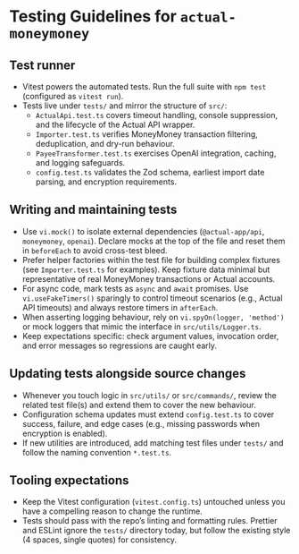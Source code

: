 # Testing Guidelines for `actual-moneymoney`

## Test runner

- Vitest powers the automated tests. Run the full suite with `npm test` (configured as `vitest run`).
- Tests live under `tests/` and mirror the structure of `src/`:
  - `ActualApi.test.ts` covers timeout handling, console suppression, and the lifecycle of the Actual API wrapper.
  - `Importer.test.ts` verifies MoneyMoney transaction filtering, deduplication, and dry-run behaviour.
  - `PayeeTransformer.test.ts` exercises OpenAI integration, caching, and logging safeguards.
  - `config.test.ts` validates the Zod schema, earliest import date parsing, and encryption requirements.

## Writing and maintaining tests

- Use `vi.mock()` to isolate external dependencies (`@actual-app/api`, `moneymoney`, `openai`). Declare mocks at the top of the file and reset them in `beforeEach` to avoid cross-test bleed.
- Prefer helper factories within the test file for building complex fixtures (see `Importer.test.ts` for examples). Keep fixture data minimal but representative of real MoneyMoney transactions or Actual accounts.
- For async code, mark tests as `async` and `await` promises. Use `vi.useFakeTimers()` sparingly to control timeout scenarios (e.g., Actual API timeouts) and always restore timers in `afterEach`.
- When asserting logging behaviour, rely on `vi.spyOn(logger, 'method')` or mock loggers that mimic the interface in `src/utils/Logger.ts`.
- Keep expectations specific: check argument values, invocation order, and error messages so regressions are caught early.

## Updating tests alongside source changes

- Whenever you touch logic in `src/utils/` or `src/commands/`, review the related test file(s) and extend them to cover the new behaviour.
- Configuration schema updates must extend `config.test.ts` to cover success, failure, and edge cases (e.g., missing passwords when encryption is enabled).
- If new utilities are introduced, add matching test files under `tests/` and follow the naming convention `*.test.ts`.

## Tooling expectations

- Keep the Vitest configuration (`vitest.config.ts`) untouched unless you have a compelling reason to change the runtime.
- Tests should pass with the repo’s linting and formatting rules. Prettier and ESLint ignore the `tests/` directory today, but follow the existing style (4 spaces, single quotes) for consistency.
